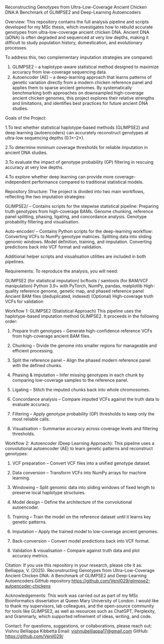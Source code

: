 Reconstructing Genotypes from Ultra-Low-Coverage Ancient Chicken DNA:A Benchmark of GLIMPSE2 and Deep-Learning Autoencoders

Overview:
This repository contains the full analysis pipeline and scripts developed for my MSc thesis, which investigates how to rebuild accurate genotypes from ultra-low-coverage ancient chicken DNA. Ancient DNA (aDNA) is often degraded and sequenced at very low depths, making it difficult to study population history, domestication, and evolutionary processes.

To address this, two complementary imputation strategies are compared:
1. GLIMPSE2 – a haplotype-aware statistical method designed to maximize accuracy from low-coverage sequencing data.
2. Autoencoder (AE) – a deep-learning approach that learns patterns of genetic variation directly from a modern chicken reference panel and applies them to sparse ancient genomes.
By systematically benchmarking both approaches on downsampled high-coverage ancient chicken genomes, this project explores their relative strengths and limitations, and identifies best practices for future ancient DNA studies.

Goals of the Project:

1.To test whether statistical haplotype-based methods (GLIMPSE2) and deep learning (autoencoders) can accurately reconstruct genotypes at ultra-low sequencing depths (0.1×–2×).

2.To determine minimum coverage thresholds for reliable imputation in ancient DNA studies.

3.To evaluate the impact of genotype probability (GP) filtering in rescuing accuracy at very low depths.

4.To explore whether deep learning can provide more coverage-independent performance compared to traditional statistical models.

Repository Structure:
The project is divided into two main workflows, reflecting the two imputation strategies:

GLIMPSE2/ – Contains scripts for the stepwise statistical pipeline:
Preparing truth genotypes from high-coverage BAMs.
Genome chunking, reference panel splitting, phasing, ligating, and concordance analysis.
Genotype probability filtering and visualisation.

Auto-encoder/ – Contains Python scripts for the deep-learning workflow:
Converting VCFs to NumPy genotype matrices.
Splitting data into sliding genomic windows.
Model definition, training, and imputation.
Converting predictions back into VCF format and validation.

Additional helper scripts and visualisation utilities are included in both pipelines.

Requirements:
To reproduce the analysis, you will need:

GLIMPSE2 (for statistical imputation)
bcftools / samtools (for BAM/VCF manipulation)
Python 3.9+ with PyTorch, NumPy, pandas, matplotlib
High-quality reference genome, genetic map, and phased reference panel
Ancient BAM files (deduplicated, indexed)
(Optional) High-coverage truth VCFs for validation

Workflow 1: GLIMPSE2 (Statistical Approach)
This pipeline uses the haplotype-based imputation method GLIMPSE2. It proceeds in the following order:

1. Prepare truth genotypes – Generate high-confidence reference VCFs from high-coverage ancient BAM files.

2. Chunking – Divide the genome into smaller regions for manageable and efficient processing.

3. Split the reference panel – Align the phased modern reference panel with the defined chunks.

4. Phasing & imputation – Infer missing genotypes in each chunk by comparing low-coverage samples to the reference panel.

5. Ligating – Stitch the imputed chunks back into whole chromosomes.

6. Concordance analysis – Compare imputed VCFs against the truth data to evaluate accuracy.

7. Filtering – Apply genotype probability (GP) thresholds to keep only the most reliable calls.

8. Visualisation – Summarise accuracy across coverage levels and filtering thresholds.

Workflow 2: Autoencoder (Deep Learning Approach):
This pipeline uses a convolutional autoencoder (AE) to learn genetic patterns and reconstruct genotypes:

1. VCF preparation – Convert VCF files into a unified genotype dataset.

2. Data conversion – Transform VCFs into NumPy arrays for machine learning.

3. Windowing – Split genomic data into sliding windows of fixed length to preserve local haplotype structures.

4. Model design – Define the architecture of the convolutional autoencoder.

5. Training – Train the model on the reference dataset until it learns key genetic patterns.

6. Imputation – Apply the trained model to low-coverage ancient genomes.

7. Back-conversion – Convert model predictions back into VCF format.

8. Validation & visualisation – Compare against truth data and plot accuracy metrics.

Citation:
If you use this repository in your research, please cite it as:
Belliappa, V. (2025). Reconstructing Genotypes from Ultra-Low-Coverage Ancient Chicken DNA: A Benchmark of GLIMPSE2 and Deep-Learning Autoencoders.GitHub repository:https://github.com/Venil029/glimpse2-autoencoder-chickens

Acknowledgements:
This work was carried out as part of my MSc Bioinformatics dissertation at Queen Mary University of London.
I would like to thank my supervisors, lab colleagues, and the open-source community for tools like GLIMPSE2, as well as resources such as ChatGPT, Perplexity, and Grammarly, which supported refinement of ideas, writing, and code.

Contact:
For questions, suggestions, or collaborations, please reach out:
Vishnu Belliappa Kibbetta
Email: vishnubelliappa17@gmail.com
GitHub: https://github.com/Venil029/
